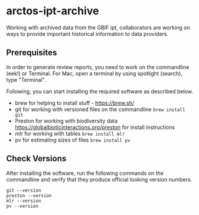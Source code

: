 # arctos-ipt-archive
Working with archived data from the GBIF ipt, collaborators are working on ways to provide important historical information to data providers.

## Prerequisites
In order to generate review reports, you need to work on the commandline (eek!) or Terminal. For Mac, open a terminal by using spotlight (search), type "Terminal". 

Following, you can start installing the required software as described below.


 * brew for helping to install stuff - https://brew.sh/
 * git for working with versioned files on the commandline ```brew install git```
 * Preston for working with biodiversity data https://globalbioticinteractions.org/preston for install instructions
 * mlr for working with tables ```brew install mlr```
 * pv for estimating sizes of files ```brew install pv```

## Check Versions 

After installing the software, run the following commands on the commandline and verify that they produce official looking version numbers. 

```
git --version
preston --version
mlr --version
pv --version
```
